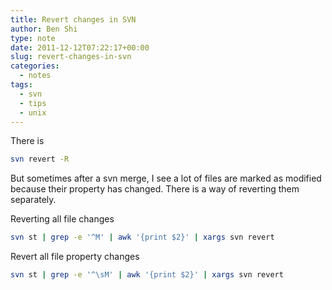 ```yaml
---
title: Revert changes in SVN
author: Ben Shi
type: note
date: 2011-12-12T07:22:17+00:00
slug: revert-changes-in-svn
categories:
  - notes
tags:
  - svn
  - tips
  - unix
---
```


There is

```bash
svn revert -R
```

But sometimes after a svn merge, I see a lot of files are marked as modified because their property has changed. There is a way of reverting them separately.

Reverting all file changes

```bash
svn st | grep -e '^M' | awk '{print $2}' | xargs svn revert
```

Revert all file property changes

```bash
svn st | grep -e '^\sM' | awk '{print $2}' | xargs svn revert
```
